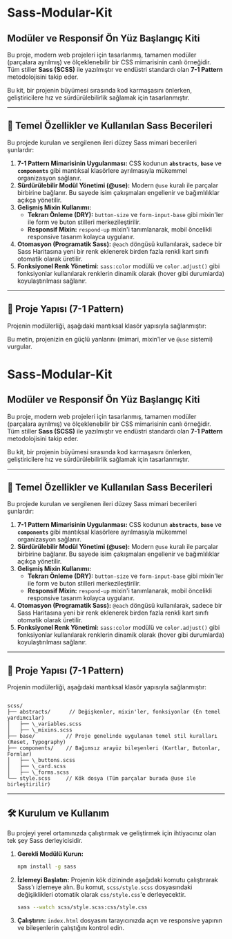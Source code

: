 # Sass-Modular-Kit

## Modüler ve Responsif Ön Yüz Başlangıç Kiti

Bu proje, modern web projeleri için tasarlanmış, tamamen modüler (parçalara ayrılmış) ve ölçeklenebilir bir CSS mimarisinin canlı örneğidir. Tüm stiller **Sass (SCSS)** ile yazılmıştır ve endüstri standardı olan **7-1 Pattern** metodolojisini takip eder.

Bu kit, bir projenin büyümesi sırasında kod karmaşasını önlerken, geliştiricilere hız ve sürdürülebilirlik sağlamak için tasarlanmıştır.

---

## 🚀 Temel Özellikler ve Kullanılan Sass Becerileri

Bu projede kurulan ve sergilenen ileri düzey Sass mimari becerileri şunlardır:

1.  **7-1 Pattern Mimarisinin Uygulanması:** CSS kodunun **`abstracts`**, **`base`** ve **`components`** gibi mantıksal klasörlere ayrılmasıyla mükemmel organizasyon sağlanır.
2.  **Sürdürülebilir Modül Yönetimi (@use):** Modern `@use` kuralı ile parçalar birbirine bağlanır. Bu sayede isim çakışmaları engellenir ve bağımlılıklar açıkça yönetilir.
3.  **Gelişmiş Mixin Kullanımı:**
    * **Tekrarı Önleme (DRY):** `button-size` ve `form-input-base` gibi mixin'ler ile form ve buton stilleri merkezileştirilir.
    * **Responsif Mixin:** `respond-up` mixin'i tanımlanarak, mobil öncelikli responsive tasarım kolayca uygulanır.
4.  **Otomasyon (Programatik Sass):** `@each` döngüsü kullanılarak, sadece bir Sass Haritasına yeni bir renk eklenerek birden fazla renkli kart sınıfı otomatik olarak üretilir.
5.  **Fonksiyonel Renk Yönetimi:** `sass:color` modülü ve `color.adjust()` gibi fonksiyonlar kullanılarak renklerin dinamik olarak (hover gibi durumlarda) koyulaştırılması sağlanır.

---

## 📁 Proje Yapısı (7-1 Pattern)

Projenin modülerliği, aşağıdaki mantıksal klasör yapısıyla sağlanmıştır:

Bu metin, projenizin en güçlü yanlarını (mimari, mixin'ler ve `@use` sistemi) vurgular.


# Sass-Modular-Kit

## Modüler ve Responsif Ön Yüz Başlangıç Kiti

Bu proje, modern web projeleri için tasarlanmış, tamamen modüler (parçalara ayrılmış) ve ölçeklenebilir bir CSS mimarisinin canlı örneğidir. Tüm stiller **Sass (SCSS)** ile yazılmıştır ve endüstri standardı olan **7-1 Pattern** metodolojisini takip eder.

Bu kit, bir projenin büyümesi sırasında kod karmaşasını önlerken, geliştiricilere hız ve sürdürülebilirlik sağlamak için tasarlanmıştır.

---

## 🚀 Temel Özellikler ve Kullanılan Sass Becerileri

Bu projede kurulan ve sergilenen ileri düzey Sass mimari becerileri şunlardır:

1.  **7-1 Pattern Mimarisinin Uygulanması:** CSS kodunun **`abstracts`**, **`base`** ve **`components`** gibi mantıksal klasörlere ayrılmasıyla mükemmel organizasyon sağlanır.
2.  **Sürdürülebilir Modül Yönetimi (@use):** Modern `@use` kuralı ile parçalar birbirine bağlanır. Bu sayede isim çakışmaları engellenir ve bağımlılıklar açıkça yönetilir.
3.  **Gelişmiş Mixin Kullanımı:**
    * **Tekrarı Önleme (DRY):** `button-size` ve `form-input-base` gibi mixin'ler ile form ve buton stilleri merkezileştirilir.
    * **Responsif Mixin:** `respond-up` mixin'i tanımlanarak, mobil öncelikli responsive tasarım kolayca uygulanır.
4.  **Otomasyon (Programatik Sass):** `@each` döngüsü kullanılarak, sadece bir Sass Haritasına yeni bir renk eklenerek birden fazla renkli kart sınıfı otomatik olarak üretilir.
5.  **Fonksiyonel Renk Yönetimi:** `sass:color` modülü ve `color.adjust()` gibi fonksiyonlar kullanılarak renklerin dinamik olarak (hover gibi durumlarda) koyulaştırılması sağlanır.

---

## 📁 Proje Yapısı (7-1 Pattern)

Projenin modülerliği, aşağıdaki mantıksal klasör yapısıyla sağlanmıştır:

```

scss/
├── abstracts/      // Değişkenler, mixin'ler, fonksiyonlar (En temel yardımcılar)
│   ├── \_variables.scss  
│   ├── \_mixins.scss
├── base/          // Proje genelinde uygulanan temel stil kuralları (Reset, Typography)
├── components/    // Bağımsız arayüz bileşenleri (Kartlar, Butonlar, Formlar)
│   ├── \_buttons.scss
│   ├── \_card.scss
│   ├── \_forms.scss
└── style.scss     // Kök dosya (Tüm parçalar burada @use ile birleştirilir)

````

---

## 🛠️ Kurulum ve Kullanım

Bu projeyi yerel ortamınızda çalıştırmak ve geliştirmek için ihtiyacınız olan tek şey Sass derleyicisidir.

1.  **Gerekli Modülü Kurun:**
    ```bash
    npm install -g sass
    ```
2.  **İzlemeyi Başlatın:**
    Projenin kök dizininde aşağıdaki komutu çalıştırarak Sass'ı izlemeye alın. Bu komut, `scss/style.scss` dosyasındaki değişiklikleri otomatik olarak `css/style.css`'e derleyecektir.
    ```bash
    sass --watch scss/style.scss:css/style.css
    ```
3.  **Çalıştırın:**
    `index.html` dosyasını tarayıcınızda açın ve responsive yapının ve bileşenlerin çalıştığını kontrol edin.

